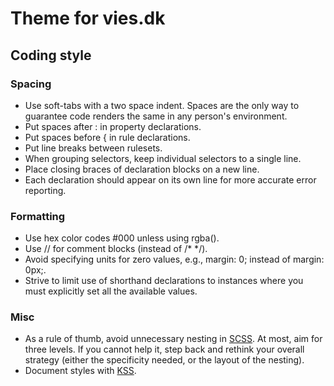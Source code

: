 Theme for vies.dk
======================

## Coding style


### Spacing

- Use soft-tabs with a two space indent. Spaces are the only way to guarantee code renders the same in any person's environment.
- Put spaces after : in property declarations.
- Put spaces before { in rule declarations.
- Put line breaks between rulesets.
- When grouping selectors, keep individual selectors to a single line.
- Place closing braces of declaration blocks on a new line.
- Each declaration should appear on its own line for more accurate error reporting.

### Formatting

- Use hex color codes #000 unless using rgba().
- Use // for comment blocks (instead of /* */).
- Avoid specifying units for zero values, e.g., margin: 0; instead of margin: 0px;.
- Strive to limit use of shorthand declarations to instances where you must explicitly set all the available values.

### Misc

- As a rule of thumb, avoid unnecessary nesting in [SCSS](http://sass-lang.com/). At most, aim for three levels. If you cannot help it, step back and rethink your overall strategy (either the specificity needed, or the layout of the nesting).
- Document styles with [KSS](https://github.com/kneath/kss).
